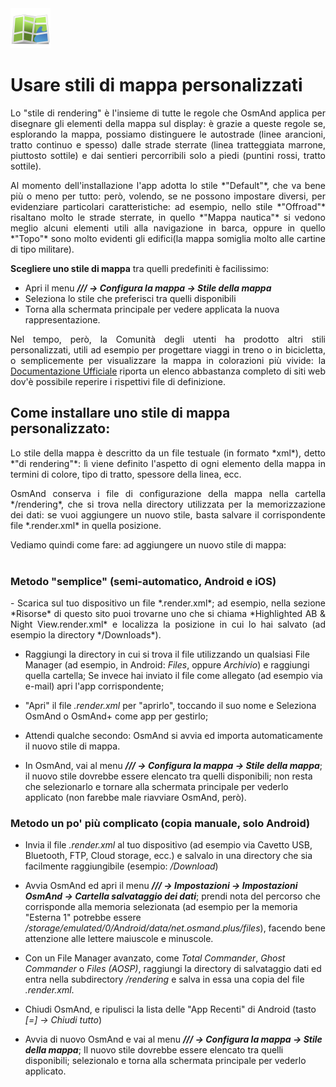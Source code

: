 <img src="img/Map-icon-pure.svg" width=64px>


# Usare stili di mappa personalizzati

<p align="justify">
Lo "stile di rendering" è l'insieme di tutte le regole che OsmAnd applica per disegnare gli elementi della mappa sul display: è grazie a queste regole se, esplorando la mappa, possiamo distinguere le autostrade (linee arancioni, tratto continuo e spesso) dalle strade sterrate (linea tratteggiata marrone, piuttosto sottile) e dai sentieri percorribili solo a piedi (puntini rossi, tratto sottile).
</p>

<p align="justify">
Al momento dell'installazione l'app adotta lo stile *"Default"*, che va bene più o meno per tutto: però, volendo, se ne possono impostare diversi, per evidenziare particolari caratteristiche: ad esempio, nello stile *"Offroad"* risaltano molto le strade sterrate, in quello *"Mappa nautica"* si vedono meglio alcuni elementi utili alla navigazione in barca, oppure in quello *"Topo"* sono molto evidenti gli edifici(la mappa somiglia molto alle cartine di tipo militare).
</p>

<p align=justify>

**Scegliere uno stile di mappa** tra quelli predefiniti è facilissimo:

 - Apri il menu ***/// -> Configura la mappa -> Stile della mappa***
 - Seleziona lo stile che preferisci tra quelli disponibili
 - Torna alla schermata principale per vedere applicata la nuova rappresentazione.
</p>

<p align=justify>
Nel tempo, però, la Comunità degli utenti ha prodotto altri stili personalizzati, utili ad esempio per progettare viaggi in treno o in bicicletta, o semplicemente per visualizzare la mappa in colorazioni più vivide: la <a href="https://osmand.net/docs/user/troubleshooting/resources#custom-map-styles" target="_blank">Documentazione Ufficiale</a> riporta un elenco abbastanza completo di siti web dov'è possibile reperire i rispettivi file di definizione.
</p>


## Come installare uno stile di mappa personalizzato:
<p align=justify>
Lo stile della mappa è descritto da un file testuale (in formato *xml*), detto *"di rendering"*: lì viene definito l'aspetto di ogni elemento della mappa in termini di colore, tipo di tratto, spessore della linea, ecc.
</p>

<p align=justify>
OsmAnd conserva i file di configurazione della mappa nella cartella */rendering*, che si trova nella directory utilizzata per la memorizzazione dei dati: se vuoi aggiungere un nuovo stile, basta salvare il corrispondente file *.render.xml* in quella posizione.
</p>


Vediamo quindi come fare: ad aggiungere un nuovo stile di mappa: 
<br><br>

### Metodo "semplice" (semi-automatico, Android e iOS)
<p align=justify>
 - Scarica sul tuo dispositivo un file *.render.xml*; ad esempio, nella sezione *Risorse* di questo sito puoi trovarne uno che si chiama *Highlighted AB & Night View.render.xml* e localizza la posizione in cui lo hai salvato (ad esempio la directory */Downloads*). 

 - Raggiungi la directory in cui si trova il file utilizzando un qualsiasi File Manager (ad esempio, in Android: *Files*, oppure *Archivio*) e raggiungi quella cartella; Se invece hai inviato il file come allegato (ad esempio via e-mail) apri l'app corrispondente;
 
 - "Apri" il file *.render.xml* per "aprirlo", toccando il suo nome e Seleziona OsmAnd o OsmAnd+ come app per gestirlo;
 
 - Attendi qualche secondo: OsmAnd si avvia ed importa automaticamente il nuovo stile di mappa.

 - In OsmAnd, vai al menu ***/// -> Configura la mappa -> Stile della mappa***; il nuovo stile dovrebbe essere elencato tra quelli disponibili; non resta che selezionarlo e tornare alla schermata principale per vederlo applicato (non farebbe male riavviare OsmAnd, però).
</p>


### Metodo un po' più complicato (copia manuale, solo Android)
<p align=justify>

 - Invia il file *.render.xml* al tuo dispositivo (ad esempio via Cavetto USB, Bluetooth, FTP, Cloud storage, ecc.) e salvalo in una directory che sia facilmente raggiungibile (esempio: */Download*)
 
 - Avvia OsmAnd ed apri il menu ***/// -> Impostazioni -> Impostazioni OsmAnd -> Cartella salvataggio dei dati***; prendi nota del percorso che corrisponde alla memoria selezionata (ad esempio per la memoria "Esterna 1" potrebbe essere */storage/emulated/0/Android/data/net.osmand.plus/files*), facendo bene attenzione alle lettere maiuscole e minuscole. 

 - Con un File Manager avanzato, come *Total Commander*, *Ghost Commander* o *Files (AOSP)*, raggiungi la directory di salvataggio dati ed entra nella subdirectory */rendering* e salva in essa una copia del file *.render.xml*.

 - Chiudi OsmAnd, e ripulisci la lista delle "App Recenti" di Android (tasto *[=] -> Chiudi tutto*)

 - Avvia di nuovo OsmAnd e vai al menu ***/// -> Configura la mappa -> Stile della mappa***; Il nuovo stile dovrebbe essere elencato tra quelli disponibili; selezionalo e torna alla schermata principale per vederlo applicato.
 
</p>